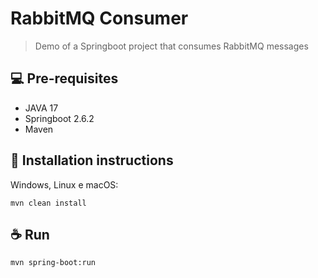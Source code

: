 # RabbitMQ Consumer

> Demo of a Springboot project that consumes RabbitMQ messages

## 💻 Pre-requisites

- JAVA 17
- Springboot 2.6.2
- Maven

## 🚀 Installation instructions

Windows, Linux e macOS:

```
mvn clean install
```

## ☕ Run

```
mvn spring-boot:run
```